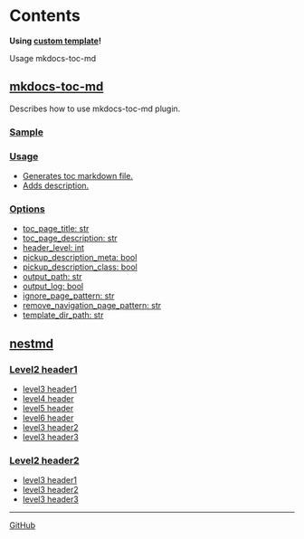 <!-- ====================== TOC ====================== -->
<!-- Generated by mkdocs-toc-md plugin -->
<!-- ================================================= -->



# Contents

**Using [custom template](https://github.com/try0/mkdocs-toc-md/blob/main/sample/custom_template/toc.md.j2)!**  

Usage mkdocs-toc-md
## [mkdocs-toc-md](mkdocs-toc-md.md#mkdocs-toc-md)
Describes how to use mkdocs-toc-md plugin.
### [Sample](mkdocs-toc-md.md#sample)
### [Usage](mkdocs-toc-md.md#usage)
* [Generates toc markdown file.](mkdocs-toc-md.md#generates-toc-markdown-file)
* [Adds description.](mkdocs-toc-md.md#adds-description)
### [Options](mkdocs-toc-md.md#options)
* [toc_page_title: str](mkdocs-toc-md.md#toc_page_title-str)
* [toc_page_description: str](mkdocs-toc-md.md#toc_page_description-str)
* [header_level: int](mkdocs-toc-md.md#header_level-int)
* [pickup_description_meta: bool](mkdocs-toc-md.md#pickup_description_meta-bool)
* [pickup_description_class: bool](mkdocs-toc-md.md#pickup_description_class-bool)
* [output_path: str](mkdocs-toc-md.md#output_path-str)
* [output_log: bool](mkdocs-toc-md.md#output_log-bool)
* [ignore_page_pattern: str](mkdocs-toc-md.md#ignore_page_pattern-str)
* [remove_navigation_page_pattern: str](mkdocs-toc-md.md#remove_navigation_page_pattern-str)
* [template_dir_path: str](mkdocs-toc-md.md#template_dir_path-str)
## [nestmd](nestfolder\nest.md#nestmd)
### [Level2 header1](nestfolder\nest.md#level2-header1)
* [level3 header1](nestfolder\nest.md#level3-header1)
* [level4 header](nestfolder\nest.md#level4-header)
* [level5 header](nestfolder\nest.md#level5-header)
* [level6 header](nestfolder\nest.md#level6-header)
* [level3 header2](nestfolder\nest.md#level3-header2)
* [level3 header3](nestfolder\nest.md#level3-header3)
### [Level2 header2](nestfolder\nest.md#level2-header2)
* [level3 header1](nestfolder\nest.md#level3-header1_1)
* [level3 header2](nestfolder\nest.md#level3-header2_1)
* [level3 header3](nestfolder\nest.md#level3-header3_1)


---

[GitHub](https://github.com/try0/mkdocs-toc-md)